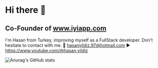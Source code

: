 # Hi there 👋
## Co-Founder of www.iyiapp.com

I'm Hasan from Turkey, improving myself as a FullStack developer.
Don't hesitate to contact with me.
📧 hasanyildiz.97@hotmail.com
▶️ https://www.youtube.com/@hasan.yildiz

![Anurag's GitHub stats](https://github-readme-stats.vercel.app/api?username=iiapp&show_icons=true&theme=highcontrast)
